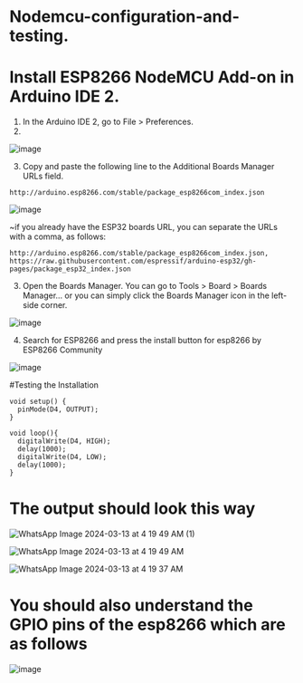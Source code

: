


# Nodemcu-configuration-and-testing.



# Install ESP8266 NodeMCU Add-on in Arduino IDE 2.

1. In the Arduino IDE 2, go to File > Preferences.
2. 
![image](https://github.com/dennisngugiwambui/Nodemcu-configuration-and-testing/assets/112067611/3649a553-5221-45a0-a5f2-d01d866e3abf)


3. Copy and paste the following line to the Additional Boards Manager URLs field.

```http://arduino.esp8266.com/stable/package_esp8266com_index.json```

![image](https://github.com/dennisngugiwambui/Nodemcu-configuration-and-testing/assets/112067611/6ce345ce-2334-4ac5-a417-3971dc792360)


~if you already have the ESP32 boards URL, you can separate the URLs with a comma, as follows:

```http://arduino.esp8266.com/stable/package_esp8266com_index.json,```
```https://raw.githubusercontent.com/espressif/arduino-esp32/gh-pages/package_esp32_index.json```

3. Open the Boards Manager. You can go to Tools > Board > Boards Manager… or you can simply click the Boards Manager icon in the left-side corner.

![image](https://github.com/dennisngugiwambui/Nodemcu-configuration-and-testing/assets/112067611/0381d895-769f-4b1c-8509-ff64ad356821)

4. Search for ESP8266 and press the install button for esp8266 by ESP8266 Community

![image](https://github.com/dennisngugiwambui/Nodemcu-configuration-and-testing/assets/112067611/34975b63-d6e2-4ffd-9654-3b1e4140e234)


#Testing the Installation


```
void setup() {
  pinMode(D4, OUTPUT);
}

void loop(){
  digitalWrite(D4, HIGH);
  delay(1000);
  digitalWrite(D4, LOW);
  delay(1000);
}

```


# The output should look this way

![WhatsApp Image 2024-03-13 at 4 19 49 AM (1)](https://github.com/dennisngugiwambui/Nodemcu-configuration-and-testing/assets/112067611/2ed11c1a-be20-493d-bf64-5c5a8940f0bc)

![WhatsApp Image 2024-03-13 at 4 19 49 AM](https://github.com/dennisngugiwambui/Nodemcu-configuration-and-testing/assets/112067611/f7146970-03cc-4df4-86ba-f2c528782067)

![WhatsApp Image 2024-03-13 at 4 19 37 AM](https://github.com/dennisngugiwambui/Nodemcu-configuration-and-testing/assets/112067611/c3918e25-09b6-4ad1-8be9-85f1a8231094)



# You should also understand the GPIO pins of the esp8266 which are as follows

![image](https://github.com/dennisngugiwambui/Nodemcu-configuration-and-testing/assets/112067611/e3b166b2-5acb-470a-969e-774aa76d6b17)




